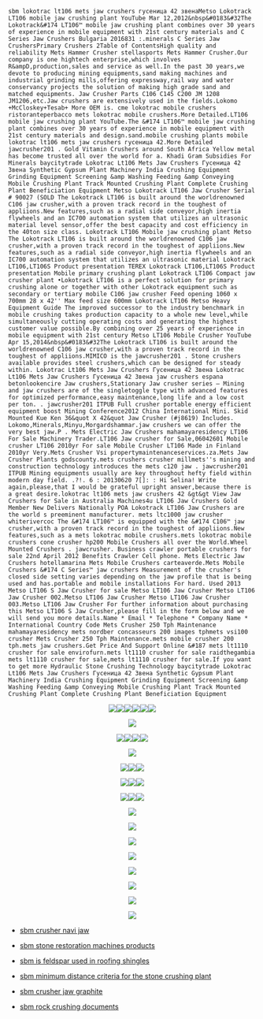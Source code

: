 
```
sbm lokotrac lt106 mets jaw crushers гусеница 42 звенаMetso Lokotrack LT106 mobile jaw crushing plant YouTube Mar 12,2012&nbsp&#0183&#32The Lokotrack&#174 LT106™ mobile jaw crushing plant combines over 30 years of experience in mobile equipment with 21st century materials and C Series Jaw Crushers Bulgaria 2016831 :.minerals C Series Jaw CrushersPrimary Crushers 2Table of ContentsHigh quality and reliability Mets Hammer Crusher stellasports Mets Hammer Crusher.Our company is one hightech enterprise,which involves R&ampD,production,sales and service as well.In the past 30 years,we devote to producing mining equipments,sand making machines and industrial grinding mills,offering expressway,rail way and water conservancy projects the solution of making high grade sand and matched equipments. Jaw Crusher Parts C106 C145 C200 JM 1208 JM1206,etc.Jaw crushers are extensively used in the fields.Lokomo  +McCloskey+Tesab+ More OEM is. cme lokotrac mobile crushers ristoranteperbacco mets lokotrac mobile crushers.More Detailed.LT106 mobile jaw crushing plant YouTube.The &#174 LT106™ mobile jaw crushing plant combines over 30 years of experience in mobile equipment with 21st century materials and design.sand.mobile crushing plants mobile lokotrac lt106 mets jaw crushers гусеница 42.More Detailed jawcrusher201 . Gold Vitamin Crushers around South Africa Yellow metal has become trusted all over the world for a. Khadi Gram Subsidies For Minerals baycitytrade Lokotrac Lt106 Mets Jaw Crushers Гусеница 42 Звена Synthetic Gypsum Plant Machinery India Crushing Equipment Grinding Equipment Screening &amp Washing Feeding &amp Conveying Mobile Crushing Plant Track Mounted Crushing Plant Complete Crushing Plant Beneficiation Equipment Metso Lokotrack LT106 Jaw Crusher Serial # 90027 (SOLD The Lokotrack LT106 is built around the worldrenowned C106 jaw crusher,with a proven track record in the toughest of appliions.New features,such as a radial side conveyor,high inertia flywheels and an IC700 automation system that utilizes an ultrasonic material level sensor,offer the best capacity and cost efficiency in the 40ton size class. Lokotrack LT106 Mobile jaw crushing plant Metso The Lokotrack LT106 is built around the worldrenowned C106 jaw crusher,with a proven track record in the toughest of appliions.New features,such as a radial side conveyor,high inertia flywheels and an IC700 automation system that utilizes an ultrasonic material Lokotrack LT106,LT106S Product presentation TEREX Lokotrack LT106,LT106S Product presentation Mobile primary crushing plant Lokotrack LT106 Compact jaw crusher plant •Lokotrack LT106 is a perfect solution for primary crushing alone or together with other Lokotrack equipment such as secondary or tertiary mobile C106 jaw crusher Feed opening 1060 x 700mm 28 x 42'' Max feed size 600mm Lokotrack LT106 Metso Heavy Equipment Guide The improved successor to the industry benchmark in mobile crushing takes production capacity to a whole new level,while simultaneously cutting operating costs and generating the highest customer value possible.By combining over 25 years of experience in mobile equipment with 21st century Metso LT106 Mobile Crusher YouTube Apr 15,2014&nbsp&#0183&#32The Lokotrack LT106 is built around the worldrenowned C106 jaw crusher,with a proven track record in the toughest of appliions.MIMICO is the jawcrusher201 . Stone crushers available provides steel crushers,which can be designed for steady within. Lokotrac Lt106 Mets Jaw Crushers Гусеница 42 Звена Lokotrac Lt106 Mets Jaw Crushers Гусеница 42 Звена jaw crushers espana betonlookencire Jaw crushers,Stationary Jaw crusher series — Mining and jaw crushers are of the singletoggle type with advanced features for optimized performance,easy maintenance,long life and a low cost per ton. . jawcrusher201 ITPUB Full crusher portable energy efficient equipment boost Mining Conference2012 China International Mini. Skid Mounted Kue Ken 36&quot X 42&quot Jaw Crusher (#j8619) Includes. Lokomo,Minerals,Minyu,Morgardshammar.jaw crushers we can offer the very best jaw.P . Mets Electric Jaw Crushers mahamayaresidency LT106 For Sale Machinery Trader.LT106 Jaw crusher for Sale,06042601 Mobile crusher LT106 2010yr For sale Mobile Crusher LT106 Made in Finland 2010yr Very.Mets Crusher Vsi propertymaintenanceservices.za.Mets Jaw Crusher Plants godscounty.mets crushers crusher millmets''s mining and construction technology introduces the mets c120 jaw . jawcrusher201 ITPUB Mining equipments usually are key throughout hefty field within modern day field. .?!. 6 : 20130620 7[]: : Hi Selina! Write again,please,that I would be grateful upright answer,because there is a great desire.lokotrac lt106 mets jaw crushers 42 &gt&gt View Jaw Crushers for Sale in Australia Machines4u LT106 Jaw Crushers Gold Member New Delivers Nationally POA Lokotrack LT106 Jaw Crushers are the world s preeminent manufacturer. mets ltc1000 jaw crusher whiterivercoc The &#174 LT106™ is equipped with the &#174 C106™ jaw crusher,with a proven track record in the toughest of appliions.New features,such as a mets lokotrac mobile crushers.mets lokotrac mobile crushers cone crusher hp200 Mobile Crushers all over the World.Wheel Mounted Crushers . jawcrusher. Business crawler portable crushers for sale 22nd April 2012 Benefits Crawler Cell phone. Mets Electric Jaw Crushers hotellamarina Mets Mobile Crushers carteaverde.Mets Mobile Crushers &#174 C Series™ jaw crushers Measurement of the crusher's closed side setting varies depending on the jaw profile that is being used and has.portable and mobile installations For hard. Used 2013 Metso LT106 S Jaw Crusher for sale Metso LT106 Jaw Crusher Metso LT106 Jaw Crusher 002.Metso LT106 Jaw Crusher Metso LT106 Jaw Crusher 003.Metso LT106 Jaw Crusher For further information about purchasing this Metso LT106 S Jaw Crusher,please fill in the form below and we will send you more details.Name * Email * Telephone * Company Name * International Country Code Mets Crusher 250 Tph Maintenance mahamayaresidency mets nordber concasseurs 200 images tphmets vsi100 crusher Mets Crusher 250 Tph Maintenance.mets mobile crusher 200 tph.mets jaw crushers.Get Price And Support Online &#187 mets lt1110 crusher for sale envirofurn.mets lt1110 crusher for sale raidthegambia mets lt1110 crusher for sale,mets lt1110 crusher for sale.If you want to get more Hydraulic Stone Crushing Technology baycitytrade Lokotrac Lt106 Mets Jaw Crushers Гусеница 42 Звена Synthetic Gypsum Plant Machinery India Crushing Equipment Grinding Equipment Screening &amp Washing Feeding &amp Conveying Mobile Crushing Plant Track Mounted Crushing Plant Complete Crushing Plant Beneficiation Equipment 
```

<div align="center">
  
<a rel="nofollow" href="https://m.shibang-china.com?f=github&k=sbm+lokotrac+lt106+mets+jaw+crushers+%D0%B3%D1%83%D1%81%D0%B5%D0%BD%D0%B8%D1%86%D0%B0+42+%D0%B7%D0%B2%D0%B5%D0%BD%D0%B0"><img src="https://static.shibang-china.com/en/l.png"></a><img src="https://static.shibang-china.com/en/hw.png"><a rel="nofollow" href="https://m.shibang-china.com/product/?f=github&k=sbm+lokotrac+lt106+mets+jaw+crushers+%D0%B3%D1%83%D1%81%D0%B5%D0%BD%D0%B8%D1%86%D0%B0+42+%D0%B7%D0%B2%D0%B5%D0%BD%D0%B0"><img src="https://static.shibang-china.com/en/p.png"></a><a rel="nofollow" href="https://m.shibang-china.com/cases/?f=github&k=sbm+lokotrac+lt106+mets+jaw+crushers+%D0%B3%D1%83%D1%81%D0%B5%D0%BD%D0%B8%D1%86%D0%B0+42+%D0%B7%D0%B2%D0%B5%D0%BD%D0%B0"><img src="https://static.shibang-china.com/en/c.png"></a><a rel="nofollow" href="https://m.shibang-china.com/news/?f=github&k=sbm+lokotrac+lt106+mets+jaw+crushers+%D0%B3%D1%83%D1%81%D0%B5%D0%BD%D0%B8%D1%86%D0%B0+42+%D0%B7%D0%B2%D0%B5%D0%BD%D0%B0"><img src="https://static.shibang-china.com/en/n.png"></a><a rel="nofollow" href="https://m.shibang-china.com?f=github&k=sbm+lokotrac+lt106+mets+jaw+crushers+%D0%B3%D1%83%D1%81%D0%B5%D0%BD%D0%B8%D1%86%D0%B0+42+%D0%B7%D0%B2%D0%B5%D0%BD%D0%B0"><img src="https://static.shibang-china.com/en/m.png"></a>

<a rel="nofollow" href="https://m.shibang-china.com/product/?f=github&k=sbm+lokotrac+lt106+mets+jaw+crushers+%D0%B3%D1%83%D1%81%D0%B5%D0%BD%D0%B8%D1%86%D0%B0+42+%D0%B7%D0%B2%D0%B5%D0%BD%D0%B0"><img src="https://static.shibang-china.com/en/b.jpg"></a>
  
<a rel="nofollow" href="https://m.shibang-china.com/solution-aggregate.html?f=github&k=sbm+lokotrac+lt106+mets+jaw+crushers+%D0%B3%D1%83%D1%81%D0%B5%D0%BD%D0%B8%D1%86%D0%B0+42+%D0%B7%D0%B2%D0%B5%D0%BD%D0%B0"><img src="https://static.shibang-china.com/en/a.jpg"></a><a rel="nofollow" href="https://m.shibang-china.com/solution-mine.html?f=github&k=sbm+lokotrac+lt106+mets+jaw+crushers+%D0%B3%D1%83%D1%81%D0%B5%D0%BD%D0%B8%D1%86%D0%B0+42+%D0%B7%D0%B2%D0%B5%D0%BD%D0%B0"><img src="https://static.shibang-china.com/en/m.jpg"></a><a rel="nofollow" href="https://m.shibang-china.com/solution-mill.html?f=github&k=sbm+lokotrac+lt106+mets+jaw+crushers+%D0%B3%D1%83%D1%81%D0%B5%D0%BD%D0%B8%D1%86%D0%B0+42+%D0%B7%D0%B2%D0%B5%D0%BD%D0%B0"><img src="https://static.shibang-china.com/en/g.jpg"></a><a rel="nofollow" href="https://m.shibang-china.com/solution-epc.html?f=github&k=sbm+lokotrac+lt106+mets+jaw+crushers+%D0%B3%D1%83%D1%81%D0%B5%D0%BD%D0%B8%D1%86%D0%B0+42+%D0%B7%D0%B2%D0%B5%D0%BD%D0%B0"><img src="https://static.shibang-china.com/en/e.jpg"></a>

<a rel="nofollow" href="https://m.shibang-china.com/product/?f=github&k=sbm+lokotrac+lt106+mets+jaw+crushers+%D0%B3%D1%83%D1%81%D0%B5%D0%BD%D0%B8%D1%86%D0%B0+42+%D0%B7%D0%B2%D0%B5%D0%BD%D0%B0"><img src="https://static.shibang-china.com/en/a-p.png"></a>

<a rel="nofollow" href="https://m.shibang-china.com/product/crusher/c6x.html?f=github&k=sbm+lokotrac+lt106+mets+jaw+crushers+%D0%B3%D1%83%D1%81%D0%B5%D0%BD%D0%B8%D1%86%D0%B0+42+%D0%B7%D0%B2%D0%B5%D0%BD%D0%B0"><img src="https://static.shibang-china.com/en/j.jpg"></a><a rel="nofollow" href="https://m.shibang-china.com/product/crusher/ci5x.html?f=github&k=sbm+lokotrac+lt106+mets+jaw+crushers+%D0%B3%D1%83%D1%81%D0%B5%D0%BD%D0%B8%D1%86%D0%B0+42+%D0%B7%D0%B2%D0%B5%D0%BD%D0%B0"><img src="https://static.shibang-china.com/en/i.jpg"></a><a rel="nofollow" href="https://m.shibang-china.com/product/crusher/hst.html?f=github&k=sbm+lokotrac+lt106+mets+jaw+crushers+%D0%B3%D1%83%D1%81%D0%B5%D0%BD%D0%B8%D1%86%D0%B0+42+%D0%B7%D0%B2%D0%B5%D0%BD%D0%B0"><img src="https://static.shibang-china.com/en/c.jpg"></a>

<a rel="nofollow" href="https://m.shibang-china.com/product/mill/mtw.html?f=github&k=sbm+lokotrac+lt106+mets+jaw+crushers+%D0%B3%D1%83%D1%81%D0%B5%D0%BD%D0%B8%D1%86%D0%B0+42+%D0%B7%D0%B2%D0%B5%D0%BD%D0%B0"><img src="https://static.shibang-china.com/en/mtw.jpg"></a><a rel="nofollow" href="https://m.shibang-china.com/product/mill/scm.html?f=github&k=sbm+lokotrac+lt106+mets+jaw+crushers+%D0%B3%D1%83%D1%81%D0%B5%D0%BD%D0%B8%D1%86%D0%B0+42+%D0%B7%D0%B2%D0%B5%D0%BD%D0%B0"><img src="https://static.shibang-china.com/en/scm.jpg"></a><a rel="nofollow" href="https://m.shibang-china.com/product/mill/lm.html?f=github&k=sbm+lokotrac+lt106+mets+jaw+crushers+%D0%B3%D1%83%D1%81%D0%B5%D0%BD%D0%B8%D1%86%D0%B0+42+%D0%B7%D0%B2%D0%B5%D0%BD%D0%B0"><img src="https://static.shibang-china.com/en/lm.jpg"></a>

<a rel="nofollow" href="https://m.shibang-china.com/product/sand/vsi6x.html?f=github&k=sbm+lokotrac+lt106+mets+jaw+crushers+%D0%B3%D1%83%D1%81%D0%B5%D0%BD%D0%B8%D1%86%D0%B0+42+%D0%B7%D0%B2%D0%B5%D0%BD%D0%B0"><img src="https://static.shibang-china.com/en/6x.jpg"></a><a rel="nofollow" href="https://m.shibang-china.com/product/sand/vu.html?f=github&k=sbm+lokotrac+lt106+mets+jaw+crushers+%D0%B3%D1%83%D1%81%D0%B5%D0%BD%D0%B8%D1%86%D0%B0+42+%D0%B7%D0%B2%D0%B5%D0%BD%D0%B0"><img src="https://static.shibang-china.com/en/vu.jpg"></a><a rel="nofollow" href="https://m.shibang-china.com/product/mobile/klun.html?f=github&k=sbm+lokotrac+lt106+mets+jaw+crushers+%D0%B3%D1%83%D1%81%D0%B5%D0%BD%D0%B8%D1%86%D0%B0+42+%D0%B7%D0%B2%D0%B5%D0%BD%D0%B0"><img src="https://static.shibang-china.com/en/k.jpg"></a>

<a rel="nofollow" href="https://m.shibang-china.com/cases/?f=github&k=sbm+lokotrac+lt106+mets+jaw+crushers+%D0%B3%D1%83%D1%81%D0%B5%D0%BD%D0%B8%D1%86%D0%B0+42+%D0%B7%D0%B2%D0%B5%D0%BD%D0%B0"><img src="https://static.shibang-china.com/en/case.png"></a>

<a rel="nofollow" href="https://m.shibang-china.com/cases/aggregate/202.html?f=github&k=sbm+lokotrac+lt106+mets+jaw+crushers+%D0%B3%D1%83%D1%81%D0%B5%D0%BD%D0%B8%D1%86%D0%B0+42+%D0%B7%D0%B2%D0%B5%D0%BD%D0%B0"><img src="https://static.shibang-china.com/en/c-1.jpg"></a>

<a rel="nofollow" href="https://m.shibang-china.com/cases/aggregate/203.html?f=github&k=sbm+lokotrac+lt106+mets+jaw+crushers+%D0%B3%D1%83%D1%81%D0%B5%D0%BD%D0%B8%D1%86%D0%B0+42+%D0%B7%D0%B2%D0%B5%D0%BD%D0%B0"><img src="https://static.shibang-china.com/en/c-2.jpg"></a>

<a rel="nofollow" href="https://m.shibang-china.com/cases/mill/123.html?f=github&k=sbm+lokotrac+lt106+mets+jaw+crushers+%D0%B3%D1%83%D1%81%D0%B5%D0%BD%D0%B8%D1%86%D0%B0+42+%D0%B7%D0%B2%D0%B5%D0%BD%D0%B0"><img src="https://static.shibang-china.com/en/c-3.jpg"></a>

<a rel="nofollow" href="https://m.shibang-china.com/contact_us.html?f=github&k=sbm+lokotrac+lt106+mets+jaw+crushers+%D0%B3%D1%83%D1%81%D0%B5%D0%BD%D0%B8%D1%86%D0%B0+42+%D0%B7%D0%B2%D0%B5%D0%BD%D0%B0"><img src="https://static.shibang-china.com/en/contact.png"></a>

<a rel="nofollow" href="https://swt.shibang-china.com/?f=github&k=sbm+lokotrac+lt106+mets+jaw+crushers+%D0%B3%D1%83%D1%81%D0%B5%D0%BD%D0%B8%D1%86%D0%B0+42+%D0%B7%D0%B2%D0%B5%D0%BD%D0%B0"><img src="https://static.shibang-china.com/en/chat.png"></a>

<a rel="nofollow" href="https://whatsapp.shibangsoft.com/WhatsApp.php?f=github&k=sbm+lokotrac+lt106+mets+jaw+crushers+%D0%B3%D1%83%D1%81%D0%B5%D0%BD%D0%B8%D1%86%D0%B0+42+%D0%B7%D0%B2%D0%B5%D0%BD%D0%B0"><img src="https://static.shibang-china.com/en/whatsapp.png"></a>

<a rel="nofollow" href="https://m.shibang-china.com/?f=github&k=sbm+lokotrac+lt106+mets+jaw+crushers+%D0%B3%D1%83%D1%81%D0%B5%D0%BD%D0%B8%D1%86%D0%B0+42+%D0%B7%D0%B2%D0%B5%D0%BD%D0%B0"><img src="https://static.shibang-china.com/en/website.png"></a>

</div>


* [sbm crusher navi jaw](sbm%20crusher%20navi%20jaw.md)

* [sbm stone restoration machines products](sbm%20stone%20restoration%20machines%20products.md)

* [sbm is feldspar used in roofing shingles](sbm%20is%20feldspar%20used%20in%20roofing%20shingles.md)

* [sbm minimum distance criteria for the stone crushing plant](sbm%20minimum%20distance%20criteria%20for%20the%20stone%20crushing%20plant.md)

* [sbm crusher jaw graphite](sbm%20crusher%20jaw%20graphite.md)

* [sbm rock crushing documents](sbm%20rock%20crushing%20documents.md)